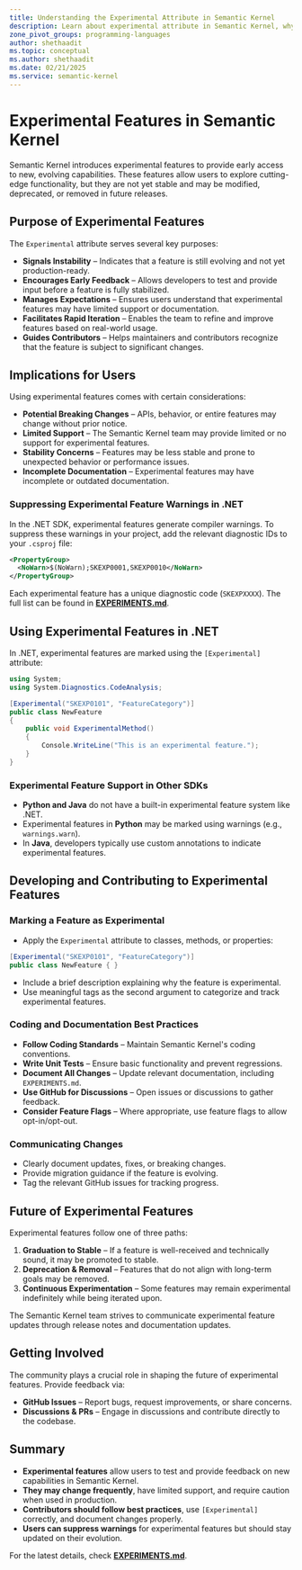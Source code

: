 ```yaml
---
title: Understanding the Experimental Attribute in Semantic Kernel
description: Learn about experimental attribute in Semantic Kernel, why they exist, and how to use them.
zone_pivot_groups: programming-languages
author: shethaadit
ms.topic: conceptual
ms.author: shethaadit
ms.date: 02/21/2025
ms.service: semantic-kernel
---
```


# Experimental Features in Semantic Kernel

Semantic Kernel introduces experimental features to provide early access to new, evolving capabilities. These features allow users to explore cutting-edge functionality, but they are not yet stable and may be modified, deprecated, or removed in future releases.

## Purpose of Experimental Features

The `Experimental` attribute serves several key purposes:

- **Signals Instability** – Indicates that a feature is still evolving and not yet production-ready.
- **Encourages Early Feedback** – Allows developers to test and provide input before a feature is fully stabilized.
- **Manages Expectations** – Ensures users understand that experimental features may have limited support or documentation.
- **Facilitates Rapid Iteration** – Enables the team to refine and improve features based on real-world usage.
- **Guides Contributors** – Helps maintainers and contributors recognize that the feature is subject to significant changes.

## Implications for Users

Using experimental features comes with certain considerations:

- **Potential Breaking Changes** – APIs, behavior, or entire features may change without prior notice.
- **Limited Support** – The Semantic Kernel team may provide limited or no support for experimental features.
- **Stability Concerns** – Features may be less stable and prone to unexpected behavior or performance issues.
- **Incomplete Documentation** – Experimental features may have incomplete or outdated documentation.

### Suppressing Experimental Feature Warnings in .NET

In the .NET SDK, experimental features generate compiler warnings. To suppress these warnings in your project, add the relevant diagnostic IDs to your `.csproj` file:

```xml
<PropertyGroup>
  <NoWarn>$(NoWarn);SKEXP0001,SKEXP0010</NoWarn>
</PropertyGroup>
```

Each experimental feature has a unique diagnostic code (`SKEXPXXXX`). The full list can be found in **[EXPERIMENTS.md](https://github.com/microsoft/semantic-kernel/blob/main/dotnet/docs/EXPERIMENTS.md)**.

## Using Experimental Features in .NET

In .NET, experimental features are marked using the `[Experimental]` attribute:

```csharp
using System;
using System.Diagnostics.CodeAnalysis;

[Experimental("SKEXP0101", "FeatureCategory")]
public class NewFeature 
{
    public void ExperimentalMethod() 
    {
        Console.WriteLine("This is an experimental feature.");
    }
}
```

### Experimental Feature Support in Other SDKs

- **Python and Java** do not have a built-in experimental feature system like .NET.
- Experimental features in **Python** may be marked using warnings (e.g., `warnings.warn`).
- In **Java**, developers typically use custom annotations to indicate experimental features.

## Developing and Contributing to Experimental Features

### Marking a Feature as Experimental

- Apply the `Experimental` attribute to classes, methods, or properties:

```csharp
[Experimental("SKEXP0101", "FeatureCategory")]
public class NewFeature { }
```

- Include a brief description explaining why the feature is experimental.
- Use meaningful tags as the second argument to categorize and track experimental features.

### Coding and Documentation Best Practices

- **Follow Coding Standards** – Maintain Semantic Kernel's coding conventions.
- **Write Unit Tests** – Ensure basic functionality and prevent regressions.
- **Document All Changes** – Update relevant documentation, including `EXPERIMENTS.md`.
- **Use GitHub for Discussions** – Open issues or discussions to gather feedback.
- **Consider Feature Flags** – Where appropriate, use feature flags to allow opt-in/opt-out.

### Communicating Changes

- Clearly document updates, fixes, or breaking changes.
- Provide migration guidance if the feature is evolving.
- Tag the relevant GitHub issues for tracking progress.

## Future of Experimental Features

Experimental features follow one of three paths:

1. **Graduation to Stable** – If a feature is well-received and technically sound, it may be promoted to stable.
2. **Deprecation & Removal** – Features that do not align with long-term goals may be removed.
3. **Continuous Experimentation** – Some features may remain experimental indefinitely while being iterated upon.

The Semantic Kernel team strives to communicate experimental feature updates through release notes and documentation updates.

## Getting Involved

The community plays a crucial role in shaping the future of experimental features. Provide feedback via:

- **GitHub Issues** – Report bugs, request improvements, or share concerns.
- **Discussions & PRs** – Engage in discussions and contribute directly to the codebase.

## Summary

- **Experimental features** allow users to test and provide feedback on new capabilities in Semantic Kernel.
- **They may change frequently**, have limited support, and require caution when used in production.
- **Contributors should follow best practices**, use `[Experimental]` correctly, and document changes properly.
- **Users can suppress warnings** for experimental features but should stay updated on their evolution.

For the latest details, check **[EXPERIMENTS.md](https://github.com/microsoft/semantic-kernel/blob/main/dotnet/docs/EXPERIMENTS.md)**.
